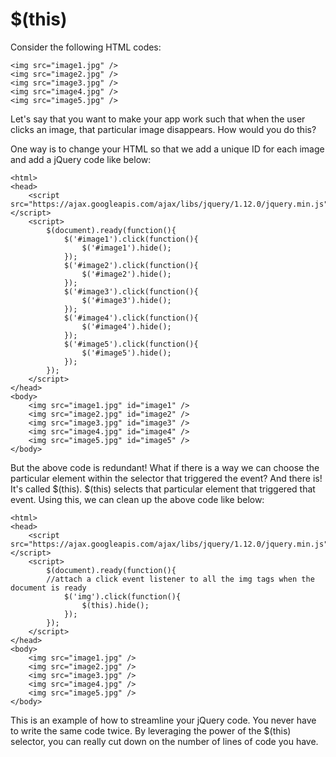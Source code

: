 # $(this)
Consider the following HTML codes:
```
<img src="image1.jpg" />
<img src="image2.jpg" />
<img src="image3.jpg" />
<img src="image4.jpg" />
<img src="image5.jpg" />
```
Let's say that you want to make your app work such that when the user clicks an image, that particular image disappears. How would you do this?

One way is to change your HTML so that we add a unique ID for each image and add a jQuery code like below:
```
<html>
<head>
    <script src="https://ajax.googleapis.com/ajax/libs/jquery/1.12.0/jquery.min.js"></script>
    <script>
        $(document).ready(function(){
            $('#image1').click(function(){
                $('#image1').hide();
            });
            $('#image2').click(function(){
                $('#image2').hide();
            });
            $('#image3').click(function(){
                $('#image3').hide();
            });
            $('#image4').click(function(){
                $('#image4').hide();
            });
            $('#image5').click(function(){
                $('#image5').hide();
            });
        });
    </script>
</head>
<body>
    <img src="image1.jpg" id="image1" />
    <img src="image2.jpg" id="image2" />
    <img src="image3.jpg" id="image3" />
    <img src="image4.jpg" id="image4" />
    <img src="image5.jpg" id="image5" />
</body>
```
But the above code is redundant! What if there is a way we can choose the particular element within the selector that triggered the event? And there is! It's called $(this). $(this) selects that particular element that triggered that event. Using this, we can clean up the above code like below:
```
<html>
<head>
    <script src="https://ajax.googleapis.com/ajax/libs/jquery/1.12.0/jquery.min.js"></script>
    <script>
        $(document).ready(function(){
        //attach a click event listener to all the img tags when the document is ready
            $('img').click(function(){
                $(this).hide();
            });
        });
    </script>
</head>
<body>
    <img src="image1.jpg" />
    <img src="image2.jpg" />
    <img src="image3.jpg" />
    <img src="image4.jpg" />
    <img src="image5.jpg" />
</body>
```
This is an example of how to streamline your jQuery code. You never have to write the same code twice. By leveraging the power of the $(this) selector, you can really cut down on the number of lines of code you have.


